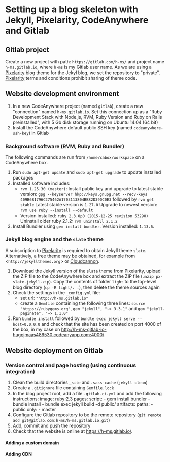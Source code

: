 # Setting up a blog skeleton with Jekyll, Pixelarity, CodeAnywhere and Gitlab

## Gitlab project

Create a new project with path: `https://gitlab.com/h-ms/` and project name `h-ms.gitlab.io`,
where `h-ms` is my Gitlab user name.
As we are using a [Pixelarity](https://pixelarity.com) blog theme for the Jekyl blog, we set the repository to "private". 
[Pixelarity](https://pixelarity.com) terms and conditions prohibit sharing of theme code.


## Website development environment

1.  In a new CodeAnywhere project (named `gitlab`), create a new "connection" named `h-ms.gitlab.io`.
    Set this connection up as a "Ruby Development Stack with Node.js, RVM, Ruby Version and Ruby on Rails preinstalled", 
    with 5 Gb disk storage running on Ubuntu 14.04 (64 bit)
2.  Install the CodeAnywhere default public SSH key (named `codeanywhere-ssh-key`) in Gitlab


### Background software (RVM, Ruby and Bundler)

The following commands are run from `/home/cabox/workspace` on a CodeAnywhere box.

1.  Run `sudo apt-get update` and `sudo apt-get upgrade` to update installed packages
2.  Installed software includes:
    *   `rvm 1.25.30 (master)`: 
         Install public key and upgrade to latest stable version:
         `gpg --keyserver hkp://keys.gnupg.net --recv-keys 409B6B1796C275462A1703113804BB82D39DC0E3` followed by
         `rvm get stable`
         Latest stable version is `1.27.0`
         Upgrade to newest version:
         `rvm use ruby --install --default`
    *   Version installed: `ruby 2.3.0p0 (2015-12-25 revision 53290)`
        Uninstall older ruby 2.1.2: `rvm uninstall 2.1.2`
3.  Install Bundler using `gem install bundler`. Version installed: `1.13.6`.


### Jekyll blog engine and the `slate` theme

A subscription to [Pixelarity](https://pixelarity.com) is required to obtain Jekyll theme `slate`.
Alternatively, a free theme may be obtained, for example from <`http://jekyllthemes.org`> or
[Cloudcannon](http://cloudcannon.com/announcements/2016/12/05/free-jekyll-templates/).

1.  Download the Jekyll version of the `slate` theme from Pixelarity, upload the ZIP file to the CodeAnywhere box and
    extract the ZIP file (`unzip px-slate-jekyll.zip`).
    Copy the contents of folder `light` to the top-level blog directory (`cp -R light/. .`), 
    then delete the theme sources again
2.  Check the settings in the `_config.yml` file:
    *   set url: `"http://h-ms.gitlab.io"`
    *   create a `Gemfile` containing the following three lines: `source "https://rubygems.org"`,
        `gem "jekyll", "~> 3.3.1"` and `gem "jekyll-paginate", "~> 1.1.0"`
3.  Run `bundle install` followed by `bundle exec jekyll serve --host=0.0.0.0` and
    check that the site has been created on port 4000 of the box, in my case on <http://h-ms-gitlab-io-hugojmaas486530.codeanyapp.com:4000/>

    
## Website deployment on Gitlab

### Version control and page hosting (using continuous integration)
 
1.  Clean the build directories `_site` and `.sass-cache` (`jekyll clean`)
2.  Create a `.gitignore` file containing `Gemfile.lock`
3.  In the blog project root, add a file `.gitlab-ci.yml` and add the following instructions:
        image: ruby:2.3
        pages: 
          script: 
          - gem install bundler
          - bundle install
          - bundle exec jekyll build -d public/ 
          artifacts: 
            paths: 
            - public 
          only: 
          - master
4.  Configure the Gitlab repository to be the remote repository (`git remote add git@gitlab.com:h-ms/h-ms.gitlab.io.git`)
5.  Add, commit and push the repository
6.  Check that the website is online at <https://h-ms.gitlab.io/>.

<!-- To do: check that the website is actually secure -->


#### Adding a custom domain

<!-- To do -->


#### Adding CDN

<!-- To do -->
















